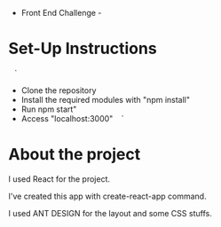 - Front End Challenge -

# Set-Up Instructions
` ` `
- Clone the repository
- Install the required modules with "npm install"
- Run npm start"
- Access "localhost:3000"
` ` `
# About the project

I used React for the project.

I've created this app with create-react-app command.

I used ANT DESIGN for the layout and some CSS stuffs.

